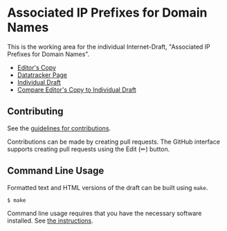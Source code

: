 <!-- regenerate: on (set to off if you edit this file) -->

# Associated IP Prefixes for Domain Names

This is the working area for the individual Internet-Draft, "Associated IP Prefixes for Domain Names".

* [Editor's Copy](https://mstojens.github.io/draft-tdj-associated-prefixes-for-domains/#go.draft-tdj-dnsop-associated-prefixes-for-domains.html)
* [Datatracker Page](https://datatracker.ietf.org/doc/draft-tdj-dnsop-associated-prefixes-for-domains)
* [Individual Draft](https://datatracker.ietf.org/doc/html/draft-tdj-dnsop-associated-prefixes-for-domains)
* [Compare Editor's Copy to Individual Draft](https://mstojens.github.io/draft-tdj-associated-prefixes-for-domains/#go.draft-tdj-dnsop-associated-prefixes-for-domains.diff)


## Contributing

See the
[guidelines for contributions](https://github.com/mstojens/draft-tdj-associated-prefixes-for-domains/blob/main/CONTRIBUTING.md).

Contributions can be made by creating pull requests.
The GitHub interface supports creating pull requests using the Edit (✏) button.


## Command Line Usage

Formatted text and HTML versions of the draft can be built using `make`.

```sh
$ make
```

Command line usage requires that you have the necessary software installed.  See
[the instructions](https://github.com/martinthomson/i-d-template/blob/main/doc/SETUP.md).


